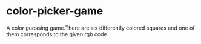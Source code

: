 # color-picker-game
A color guessing game.There are six differently colored squares and one of them corresponds to the given rgb code
